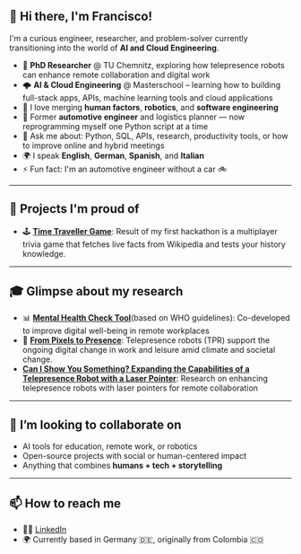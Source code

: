 ## 👋 Hi there, I'm Francisco!

I'm a curious engineer, researcher, and problem-solver currently transitioning into the world of **AI and Cloud Engineering**.

- 🧠 **PhD Researcher** @ TU Chemnitz, exploring how telepresence robots can enhance remote collaboration and digital work  
- 🌩️ **AI & Cloud Engineering** @ Masterschool – learning how to building full-stack apps, APIs, machine learning tools and cloud applications
- 🤖 I love merging **human factors**, **robotics**, and **software engineering**  
- 🔧 Former **automotive engineer** and logistics planner — now reprogramming myself one Python script at a time  
- 💬 Ask me about: Python, SQL, APIs, research, productivity tools, or how to improve online and hybrid meetings
- 🌍 I speak **English**, **German**, **Spanish**, and **Italian**   
- ⚡ Fun fact: I'm an automotive engineer without a car 🚲  

---

## 🚀 Projects I'm proud of

- 🕹️ [**Time Traveller Game**](https://github.com/yourusername/time-traveller-game): Result of my first hackathon is a multiplayer trivia game that fetches live facts from Wikipedia and tests your history knowledge. 

---

## 🎓 Glimpse about my research

- 📊 [**Mental Health Check Tool**](https://digitalzentrum-chemnitz.de/werkzeuge/selbstchecks/fachcheck-mentale-gesundheit/)(based on WHO guidelines): Co-developed to improve digital well-being in remote workplaces  
- 📡 [**From Pixels to Presence**](https://industry-science.com/en/articles/from-pixels-to-presence): Telepresence robots (TPR) support the ongoing digital change in work and leisure amid climate and societal change. 
- [**Can I Show You Something? Expanding the Capabilities of a Telepresence Robot with a Laser Pointer**](https://link.springer.com/chapter/10.1007/978-3-031-92980-9_16): Research on  enhancing telepresence robots with laser pointers for remote collaboration

---

## 🤝 I’m looking to collaborate on

- AI tools for education, remote work, or robotics  
- Open-source projects with social or human-centered impact  
- Anything that combines **humans + tech + storytelling**

---

## 📫 How to reach me

- 🧑‍💼 [LinkedIn](https://www.linkedin.com/in/francisco-hernandez-col-ger/)  
- 🌍 Currently based in Germany 🇩🇪, originally from Colombia 🇨🇴  

